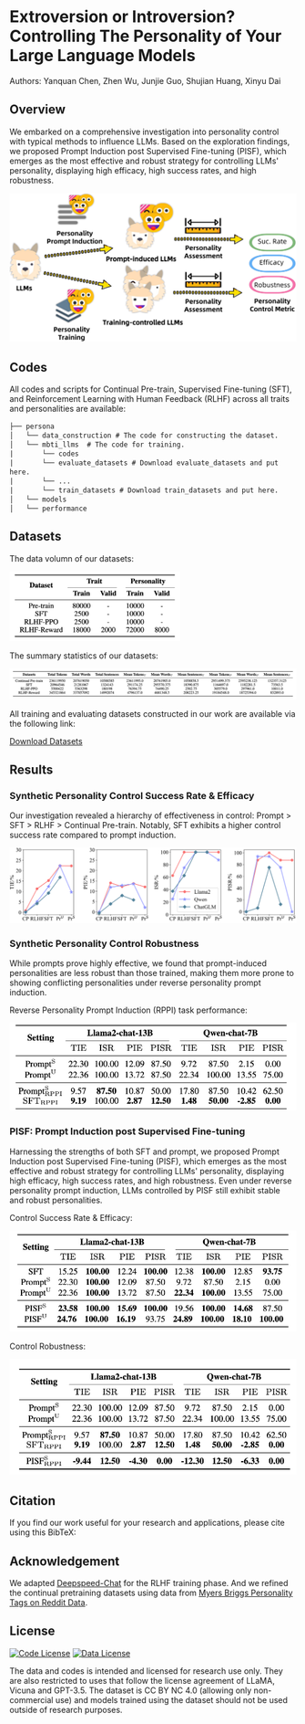 # Extroversion or Introversion? Controlling The Personality of Your Large Language Models

Authors: Yanquan Chen, Zhen Wu, Junjie Guo, Shujian Huang, Xinyu Dai

## Overview

We embarked on a comprehensive investigation into personality control with typical methods to influence LLMs. Based on the exploration findings, we proposed Prompt Induction post Supervised Fine-tuning (PISF), which emerges as the most effective and robust strategy for controlling LLMs' personality, displaying high efficacy, high success rates, and high robustness.

![a](asserts/overview_00.png)

## Codes

All codes and scripts for Continual Pre-train, Supervised Fine-tuning (SFT), and Reinforcement Learning with Human Feedback (RLHF) across all traits and personalities are available:

```
├── persona
│   └── data_construction # The code for constructing the dataset.
│   └── mbti_llms  # The code for training.
|       └── codes
|       └── evaluate_datasets # Download evaluate_datasets and put here.
|       └── ...
|       └── train_datasets # Download train_datasets and put here.
│   └── models
│   └── performance
```

## Datasets

The data volumn of our datasets:

<img src="asserts/dataset_volumn.jpg" alt="data volumn" width="300"/>

The summary statistics of our datasets:

![f](asserts/statistic_dataset.jpg)

All training and evaluating datasets constructed in our work are available via the following link:

[Download Datasets](https://drive.google.com/drive/folders/1g7tRFBxfsaqg_L56kfWejaGlJJGFNZjo?usp=drive_link)

## Results

### Synthetic Personality Control Success Rate & Efficacy

Our investigation revealed a hierarchy of effectiveness in control: Prompt > SFT > RLHF > Continual Pre-train.
Notably, SFT exhibits a higher control success rate compared to prompt induction.

![b](asserts/effectiveness_and_success_line_plot_00.png)

### Synthetic Personality Control Robustness

While prompts prove highly effective, we found that prompt-induced personalities are less robust than those trained, making them more prone to showing conflicting personalities under reverse personality prompt induction.

Reverse Personality Prompt Induction (RPPI) task performance:

![c](asserts/robustness_wo_pisf.jpg)

### $\text{{PISF}}$: Prompt Induction post Supervised Fine-tuning

Harnessing the strengths of both SFT and prompt, we proposed Prompt Induction post Supervised Fine-tuning $(\text{PISF})$, which emerges as the most effective and robust strategy for controlling LLMs' personality, displaying high efficacy, high success rates, and high robustness.
Even under reverse personality prompt induction, LLMs controlled by PISF still exhibit stable and robust personalities.

Control Success Rate & Efficacy:

![d](asserts/effectiveness_of_pisf.jpg)

Control Robustness:

![e](asserts/robust_of_pisf.jpg)

## Citation

If you find our work useful for your research and applications, please cite using this BibTeX:

## Acknowledgement

We adapted [Deepspeed-Chat](https://github.com/microsoft/DeepSpeed) for the RLHF training phase. And we refined the continual pretraining datasets using data from [Myers Briggs Personality Tags on Reddit Data](https://zenodo.org/records/1482951).

## License

[![Code License](https://img.shields.io/badge/Code%20License-Apache_2.0-green.svg)](https://github.com/tatsu-lab/stanford_alpaca/blob/main/LICENSE)
[![Data License](https://img.shields.io/badge/Data%20License-CC%20By%20NC%204.0-red.svg)](https://github.com/tatsu-lab/stanford_alpaca/blob/main/DATA_LICENSE)

The data and codes is intended and licensed for research use only. They are also restricted to uses that follow the license agreement of LLaMA, Vicuna and GPT-3.5. The dataset is CC BY NC 4.0 (allowing only non-commercial use) and models trained using the dataset should not be used outside of research purposes.
